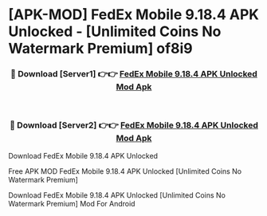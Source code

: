 # [APK-MOD] FedEx Mobile 9.18.4 APK Unlocked - [Unlimited Coins No Watermark Premium] of8i9



<div align="center">
<h3>🔴 Download [Server1] 👉👉 <a href="https://momento.my/?title=FedEx_Mobile_9.18.4_APK_Unlocked">FedEx Mobile 9.18.4 APK Unlocked Mod Apk</a></h3><br>

<h3>🔴 Download [Server2] 👉👉 <a href="https://momento.my/?title=FedEx_Mobile_9.18.4_APK_Unlocked">FedEx Mobile 9.18.4 APK Unlocked Mod Apk</a></h3>
</div>



Download FedEx Mobile 9.18.4 APK Unlocked 

Free APK MOD FedEx Mobile 9.18.4 APK Unlocked [Unlimited Coins No Watermark Premium]

Download FedEx Mobile 9.18.4 APK Unlocked [Unlimited Coins No Watermark Premium] Mod For Android
